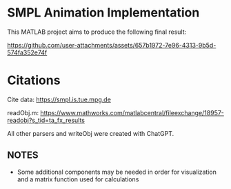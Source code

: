 # SMPL Animation Implementation
This MATLAB project aims to produce the following final result:


https://github.com/user-attachments/assets/657b1972-7e96-4313-9b5d-574fa352e74f



# Citations
Cite data: https://smpl.is.tue.mpg.de

readObj.m: https://www.mathworks.com/matlabcentral/fileexchange/18957-readobj?s_tid=ta_fx_results

All other parsers and writeObj were created with ChatGPT.


## NOTES

- Some additional components may be needed in order for visualization and a matrix function used for calculations
